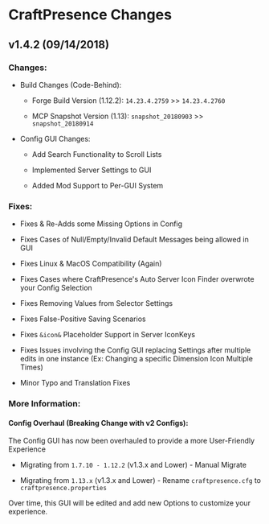 # CraftPresence Changes

## v1.4.2 (09/14/2018)

### Changes:

* Build Changes (Code-Behind):

  * Forge Build Version (1.12.2): `14.23.4.2759` >> `14.23.4.2760`

  * MCP Snapshot Version (1.13): `snapshot_20180903` >> `snapshot_20180914`

* Config GUI Changes:

  * Add Search Functionality to Scroll Lists

  * Implemented Server Settings to GUI

  * Added Mod Support to Per-GUI System

### Fixes:

* Fixes & Re-Adds some Missing Options in Config

* Fixes Cases of Null/Empty/Invalid Default Messages being allowed in GUI

* Fixes Linux & MacOS Compatibility (Again)

* Fixes Cases where CraftPresence's Auto Server Icon Finder overwrote your Config Selection

* Fixes Removing Values from Selector Settings

* Fixes False-Positive Saving Scenarios

* Fixes `&icon&` Placeholder Support in Server IconKeys

* Fixes Issues involving the Config GUI replacing Settings after multiple edits in one instance (Ex: Changing a specific Dimension Icon Multiple Times)

* Minor Typo and Translation Fixes

### More Information:

#### Config Overhaul (Breaking Change with v2 Configs):

The Config GUI has now been overhauled to provide a more User-Friendly Experience

* Migrating from `1.7.10 - 1.12.2` (v1.3.x and Lower) - Manual Migrate

* Migrating from `1.13.x` (v1.3.x and Lower) - Rename `craftpresence.cfg` to `craftpresence.properties`

Over time, this GUI will be edited and add new Options to customize your experience.

